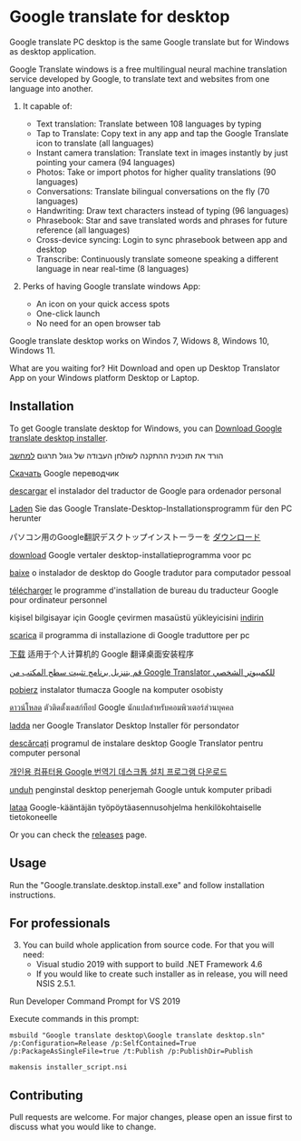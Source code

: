 # Google translate for desktop

Google translate PC desktop is the same Google translate but for Windows as desktop application.

Google Translate windows is a free multilingual neural machine translation service developed by Google, to translate text and websites from one language into another.

1.   It capable of:
     - Text translation: Translate between 108 languages by typing
     - Tap to Translate: Copy text in any app and tap the Google Translate icon to translate (all languages)
     - Instant camera translation: Translate text in images instantly by just pointing your camera (94 languages)
     - Photos: Take or import photos for higher quality translations (90 languages)
     - Conversations: Translate bilingual conversations on the fly (70 languages)
     - Handwriting: Draw text characters instead of typing (96 languages)
     - Phrasebook: Star and save translated words and phrases for future reference (all languages)
     - Cross-device syncing: Login to sync phrasebook between app and desktop
     - Transcribe: Continuously translate someone speaking a different language in near real-time (8 languages)

2.   Perks of having Google translate windows App:
     - An icon on your quick access spots
     - One-click launch
     - No need for an open browser tab

Google translate desktop works on Windos 7, Widows 8, Windows 10, Windows 11.

What are you waiting for? Hit Download and open up Desktop Translator App on your Windows platform Desktop or Laptop.

## Installation

To get Google translate desktop for Windows, you can [Download Google translate desktop installer]().

 הורד את תוכנית ההתקנה לשולחן העבודה של גוגל תרגום [למחשב]()
 
[Скачать]() Google переводчик

[descargar]() el instalador del traductor de Google para ordenador personal

[Laden]() Sie das Google Translate-Desktop-Installationsprogramm für den PC herunter

パソコン用のGoogle翻訳デスクトップインストーラーを [ダウンロード]()

[download]() Google vertaler desktop-installatieprogramma voor pc

[baixe]() o instalador de desktop do Google tradutor para computador pessoal

[télécharger]() le programme d'installation de bureau du traducteur Google pour ordinateur personnel

kişisel bilgisayar için Google çevirmen masaüstü yükleyicisini [indirin]()

[scarica]() il programma di installazione di Google traduttore per pc

[下载]() 适用于个人计算机的 Google 翻译桌面安装程序

[قم بتنزيل برنامج تثبيت سطح المكتب من Google Translator للكمبيوتر الشخصي]()

[pobierz]() instalator tłumacza Google na komputer osobisty

[ดาวน์โหลด]() ตัวติดตั้งเดสก์ท็อป Google นักแปลสำหรับคอมพิวเตอร์ส่วนบุคคล

[ladda]() ner Google Translator Desktop Installer för persondator

[descărcați]() programul de instalare desktop Google Translator pentru computer personal

[개인용 컴퓨터용 Google 번역기 데스크톱 설치 프로그램 다운로드]()

[unduh]() penginstal desktop penerjemah Google untuk komputer pribadi

[lataa]() Google-kääntäjän työpöytäasennusohjelma henkilökohtaiselle tietokoneelle



Or you can check the [releases]() page.

## Usage

Run the "Google.translate.desktop.install.exe" and follow installation instructions.

## For professionals

3.   You can build whole application from source code. For that you will need:
     - Visual studio 2019 with support to build .NET Framework 4.6
     - If you would like to create such installer as in release, you will need NSIS 2.5.1.

Run Developer Command Prompt for VS 2019

Execute commands in this prompt:

```
msbuild "Google translate desktop\Google translate desktop.sln" /p:Configuration=Release /p:SelfContained=True /p:PackageAsSingleFile=true /t:Publish /p:PublishDir=Publish

makensis installer_script.nsi
```


## Contributing

Pull requests are welcome. For major changes, please open an issue first
to discuss what you would like to change.
